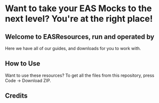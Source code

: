# Want to take your EAS Mocks to the next level? You're at the right place!
## Welcome to EASResources, run and operated by
Here we have all of our guides, and downloads for you to work with.
## How to Use
Want to use these resources? To get all the files from this repository, press Code -> Download ZIP.
## Credits
